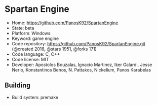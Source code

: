 # Spartan Engine

- Home: https://github.com/PanosK92/SpartanEngine
- State: beta
- Platform: Windows
- Keyword: game engine
- Code repository: https://github.com/PanosK92/SpartanEngine.git (@created 2016, @stars 1951, @forks 171)
- Code language: C, C++
- Code license: MIT
- Developer: Apostolos Bouzalas, Ignacio Martinez, Iker Galardi, Jesse Nerio, Konstantinos Benos, N. Pattakos, Nickelium, Panos Karabelas

## Building

- Build system: premake
